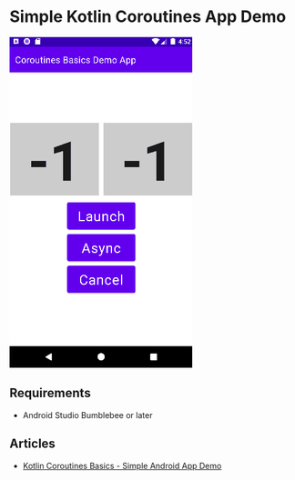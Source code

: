 # Simple Kotlin Coroutines App Demo

![](screenshots/Kotlin_Coroutines_Basics_Simple_Android_App_Demo_01.gif)

## Requirements
- Android Studio Bumblebee or later

## Articles
- [Kotlin Coroutines Basics - Simple Android App Demo](https://vtsen.hashnode.dev/kotlin-coroutines-basics-simple-android-app-demo)
